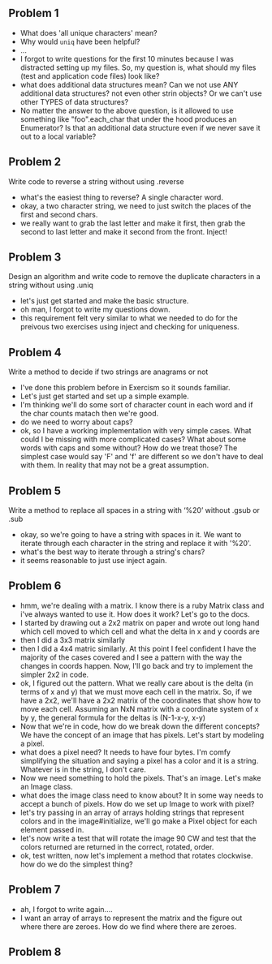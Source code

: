 ## Problem 1

* What does 'all unique characters' mean?
* Why would `uniq` have been helpful?
* ...
* I forgot to write questions for the first 10 minutes because I was distracted
setting up my files.  So, my question is, what should my files (test and
application code files) look like?
* what does additional data structures mean?  Can we not use ANY additional data
  structures?   not even other strin objects?  Or we can't use other TYPES of
  data structures?
* No matter the answer to the above question, is it allowed to use something
  like "foo".each\_char that under the hood produces an Enumerator?  Is that an
  additional data structure even if we never save it out to a local variable?


## Problem 2
Write code to reverse a string without using .reverse
* what's the easiest thing to reverse?  A single character word.
* okay, a two character string, we need to just switch the places of the first
  and second chars.
* we really want to grab the last letter and make it first, then grab the second
  to last letter and make it second from the front.  Inject!

## Problem 3
Design an algorithm and write code to remove the duplicate characters in
a string without using .uniq
* let's just get started and make the basic structure.
* oh man, I forgot to write my questions down.
* this requirement felt very similar to what we needed to do for the preivous
  two exercises using inject and checking for uniqueness.

## Problem 4
Write a method to decide if two strings are anagrams or not
* I've done this problem before in Exercism so it sounds familiar.
* Let's just get started and set up a simple example.
* I'm thinking we'll do some sort of character count in each word and if the
  char counts matach then we're good.
* do we need to worry about caps?
* ok, so I have a working implementation with very simple cases.  What could
  I be missing with more complicated cases?  What about some words with caps and
  some without?  How do we treat those?  The simplest case would say 'F' and 'f'
  are different so we don't have to deal with them.  In reality that may not be
  a great assumption.

## Problem 5
Write a method to replace all spaces in a string with ‘%20’ without .gsub or
.sub
* okay, so we're going to have a string with spaces in it.  We want to iterate
  through each character in the string and replace it with '%20'.
* what's the best way to iterate through a string's chars?
* it seems reasonable to just use inject again.

## Problem 6
* hmm, we're dealing with a matrix.  I know there is a ruby Matrix class and
  i've always wanted to use it. How does it work?  Let's go to the docs.
* I started by drawing out a 2x2 matrix on paper and wrote out long hand which
  cell moved to which cell and what the delta in x and y coords are
* then I did a 3x3 matrix similarly
* then I did a 4x4 matric similarly.  At this point I feel confident I have the
  majority of the cases covered and I see a pattern with the way the changes in
  coords happen.  Now, I'll go back and try to implement the simpler 2x2 in
  code.
* ok, I figured out the pattern.  What we really care about is the delta (in
  terms of x and y) that we must move each cell in the matrix.  So, if we have
  a 2x2, we'll have a 2x2 matrix of the coordinates that show how to move each
  cell.  Assuming an NxN matrix with a coordinate system of x by y, the general formula for the deltas is (N-1-x-y, x-y)
* Now that we're in code, how do we break down the different concepts?  We have
  the concept of an image that has pixels.  Let's start by modeling a pixel.
* what does a pixel need?  It needs to have four bytes.  I'm comfy simplifying
  the situation and saying a pixel has a color and it is a string.  Whatever is
  in the string, I don't care.
* Now we need something to hold the pixels.  That's an image.  Let's make an
  Image class.
* what does the image class need to know about?  It in some way needs to accept
  a bunch of pixels.  How do we set up Image to work with pixel?
* let's try passing in an array of arrays holding strings that represent colors
  and in the image#initialize, we'll go make a Pixel object for each element
  passed in.
* let's now write a test that will rotate the image 90 CW and test that the
  colors returned are returned in the correct, rotated, order.
* ok, test written, now let's implement a method that rotates clockwise.  how do
  we do the simplest thing?


## Problem 7
* ah, I forgot to write again....
* I want an array of arrays to represent the matrix and the figure out where
  there are zeroes.  How do we find where there are zeroes.


## Problem 8

